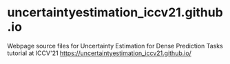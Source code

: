 # uncertaintyestimation_iccv21.github.io
Webpage source files for Uncertainty Estimation for Dense Prediction Tasks tutorial at ICCV'21
https://uncertaintyestimation_iccv21.github.io/
